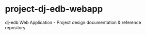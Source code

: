 # project-dj-edb-webapp
dj-edb Web Application - Project design documentation &amp; reference repository
